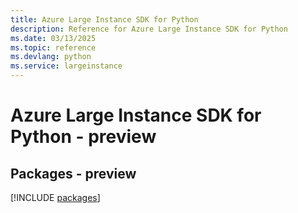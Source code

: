 ```yaml
---
title: Azure Large Instance SDK for Python
description: Reference for Azure Large Instance SDK for Python
ms.date: 03/13/2025
ms.topic: reference
ms.devlang: python
ms.service: largeinstance
---
```

# Azure Large Instance SDK for Python - preview
## Packages - preview
[!INCLUDE [packages](large-instance-index.md)]